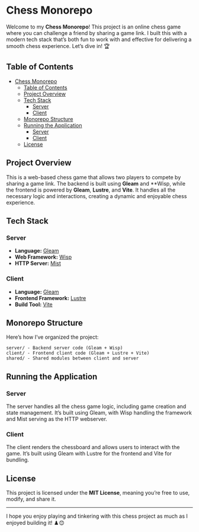 # Chess Monorepo

Welcome to my **Chess Monorepo**! This project is an online chess game where you can challenge a friend by sharing a game link. I built this with a modern tech stack that’s both fun to work with and effective for delivering a smooth chess experience. Let’s dive in! 🏆

## Table of Contents
- [Chess Monorepo](#chess-monorepo)
  - [Table of Contents](#table-of-contents)
  - [Project Overview](#project-overview)
  - [Tech Stack](#tech-stack)
    - [Server](#server)
    - [Client](#client)
  - [Monorepo Structure](#monorepo-structure)
  - [Running the Application](#running-the-application)
    - [Server](#server-1)
    - [Client](#client-1)
  - [License](#license)

## Project Overview

This is a web-based chess game that allows two players to compete by sharing a game link. The backend is built using **Gleam** and **Wisp, while the frontend is powered by **Gleam**, **Lustre**, and **Vite**. It handles all the necessary logic and interactions, creating a dynamic and enjoyable chess experience.

## Tech Stack

### Server
- **Language:** [Gleam](https://gleam.run)
- **Web Framework:** [Wisp](https://github.com/gleam-wisp/wisp)
- **HTTP Server:** [Mist](https://github.com/rawhat/mist)

### Client
- **Language:** [Gleam](https://gleam.run)
- **Frontend Framework:** [Lustre](https://github.com/lustre-labs/lustre)
- **Build Tool:** [Vite](https://vite.dev)

## Monorepo Structure

Here’s how I’ve organized the project:

```
server/ - Backend server code (Gleam + Wisp)
client/ - Frontend client code (Gleam + Lustre + Vite)
shared/ - Shared modules between client and server
```


## Running the Application

### Server

The server handles all the chess game logic, including game creation and state management. It’s built using Gleam, with Wisp handling the framework and Mist serving as the HTTP webserver.

### Client

The client renders the chessboard and allows users to interact with the game. It’s built using Gleam with Lustre for the frontend and Vite for bundling.

## License

This project is licensed under the **MIT License**, meaning you’re free to use, modify, and share it.

---

I hope you enjoy playing and tinkering with this chess project as much as I enjoyed building it! ♟️😊

  